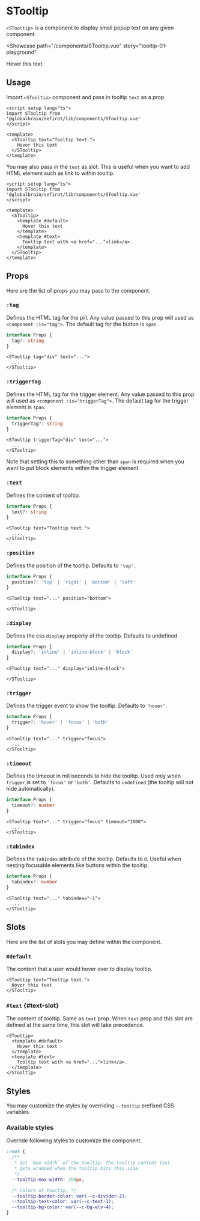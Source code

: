 <script setup lang="ts">
import STooltip from 'sefirot/components/STooltip.vue'
</script>

# STooltip

`<STooltip>` is a component to display small popup text on any given component.

<Showcase
  path="/components/STooltip.vue"
  story="tooltip-01-playground"
>
  <STooltip text="This is a tooltip message.">
    Hover this text.
  </STooltip>
</Showcase>

## Usage

Import `<STooltip>` component and pass in tooltip `text` as a prop.

```vue
<script setup lang="ts">
import STooltip from '@globalbrain/sefirot/lib/components/STooltip.vue'
</script>

<template>
  <STooltip text="Tooltip text.">
    Hover this text
  </STooltip>
</template>
```

You may also pass in the `text` as slot. This is useful when you want to add HTML element such as link to within tooltip.

```vue
<script setup lang="ts">
import STooltip from '@globalbrain/sefirot/lib/components/STooltip.vue'
</script>

<template>
  <STooltip>
    <template #default>
      Hover this text
    </template>
    <template #text>
      Tooltip text with <a href="...">link</a>.
    </template>
  </STooltip>
</template>
```

## Props

Here are the list of props you may pass to the component.

### `:tag`

Defines the HTML tag for the pill. Any value passed to this prop will used as `<component :is="tag">`. The default tag for the button is `span`.

```ts
interface Props {
  tag?: string
}
```

```vue-html
<STooltip tag="div" text="...">
  ...
</STooltip>
```

### `:triggerTag`

Defines the HTML tag for the trigger element. Any value passed to this prop will used as `<component :is="triggerTag">`. The default tag for the trigger element is `span`.

```ts
interface Props {
  triggerTag?: string
}
```

```vue-html
<STooltip triggerTag="div" text="...">
  ...
</STooltip>
```

Note that setting this to something other than `span` is required when you want to put block elements within the trigger element.

### `:text`

Defines the content of tooltip.

```ts
interface Props {
  text?: string
}
```

```vue-html
<STooltip text="Tooltip text.">
  ...
</STooltip>
```

### `:position`

Defines the position of the tooltip. Defaults to `'top'`.

```ts
interface Props {
  position?: 'top' | 'right' | 'bottom' | 'left'
}
```

```vue-html
<STooltip text="..." position="bottom">
  ...
</STooltip>
```

### `:display`

Defines the css `display` property of the tooltip. Defaults to undefined.

```ts
interface Props {
  display?: 'inline' | 'inline-block' | 'block'
}
```

```vue-html
<STooltip text="..." display="inline-block">
  ...
</STooltip>
```

### `:trigger`

Defines the trigger event to show the tooltip. Defaults to `'hover'`.

```ts
interface Props {
  trigger?: 'hover' | 'focus' | 'both'
}
```

```vue-html
<STooltip text="..." trigger="focus">
  ...
</STooltip>
```

### `:timeout`

Defines the timeout in milliseconds to hide the tooltip. Used only when `trigger` is set to `'focus'` or `'both'`. Defaults to `undefined` (the tooltip will not hide automatically).

```ts
interface Props {
  timeout?: number
}
```

```vue-html
<STooltip text="..." trigger="focus" timeout="1000">
  ...
</STooltip>
```

### `:tabindex`

Defines the `tabindex` attribute of the tooltip. Defaults to `0`. Useful when nesting focusable elements like buttons within the tooltip.

```ts
interface Props {
  tabindex?: number
}
```

```vue-html
<STooltip text="..." tabindex="-1">
  ...
</STooltip>
```

## Slots

Here are the list of slots you may define within the component.

### `#default`

The content that a user would hover over to display tooltip.

```vue-html
<STooltip text="Tooltip text.">
  Hover this text
</STooltip>
```

### `#text` {#text-slot}

The content of tooltip. Same as `text` prop. When `text` prop and this slot are defined at the same time, this slot will take precedence.

```vue-html
<STooltip>
  <template #default>
    Hover this text
  </template>
  <template #text>
    Tooltip text with <a href="...">link</a>.
  </template>
</STooltip>
```

## Styles

You may customize the styles by overriding `--tooltip` prefixed CSS variables.

### Available styles

Override following styles to customize the component.

```css
:root {
  /**
   * Set `max-width` of the tooltip. The tooltip content text
   * gets wrapped when the tooltip hits this size.
   */
  --tooltip-max-width: 288px;

  /* Colors of tooltip. */
  --tooltip-border-color: var(--c-divider-2);
  --tooltip-text-color: var(--c-text-1);
  --tooltip-bg-color: var(--c-bg-elv-4);
}
```
